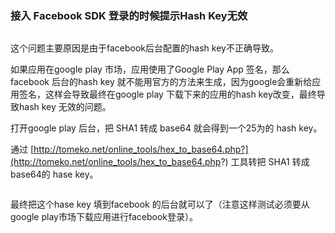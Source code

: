 
### 接入 Facebook  SDK 登录的时候提示Hash Key无效

<a class="pop-img-box" href="http://localhost:8000/static/article/unity/img/facebook_invalid_key_hash/facebook_invalid_key_hash.png"><img src="http://localhost:8000/static/article/unity/img/facebook_invalid_key_hash/facebook_invalid_key_hash.png" alt=""></a>

这个问题主要原因是由于facebook后台配置的hash key不正确导致。

如果应用在google play 市场，应用使用了Google Play App 签名，那么facebook 后台的hash key 就不能用官方的方法来生成，因为google会重新给应用签名，这样会导致最终在google play 下载下来的应用的hash key改变，最终导致hash key 无效的问题。

打开google play 后台，把 SHA1 转成 base64 就会得到一个25为的 hash key。
<a class="pop-img-box" href="http://localhost:8000/static/article/unity/img/facebook_invalid_key_hash/img1.png"><img src="http://localhost:8000/static/article/unity/img/facebook_invalid_key_hash/img1.png" alt=""></a>

通过 [http://tomeko.net/online_tools/hex_to_base64.php?](http://tomeko.net/online_tools/hex_to_base64.php?) 工具转把 SHA1 转成 base64的 hase key。

<a class="pop-img-box" href="http://localhost:8000/static/article/unity/img/facebook_invalid_key_hash/img2.png"><img src="http://localhost:8000/static/article/unity/img/facebook_invalid_key_hash/img2.png" alt=""></a>

最终把这个hase key 填到facebook 的后台就可以了（注意这样测试必须要从google play市场下载应用进行facebook登录）。